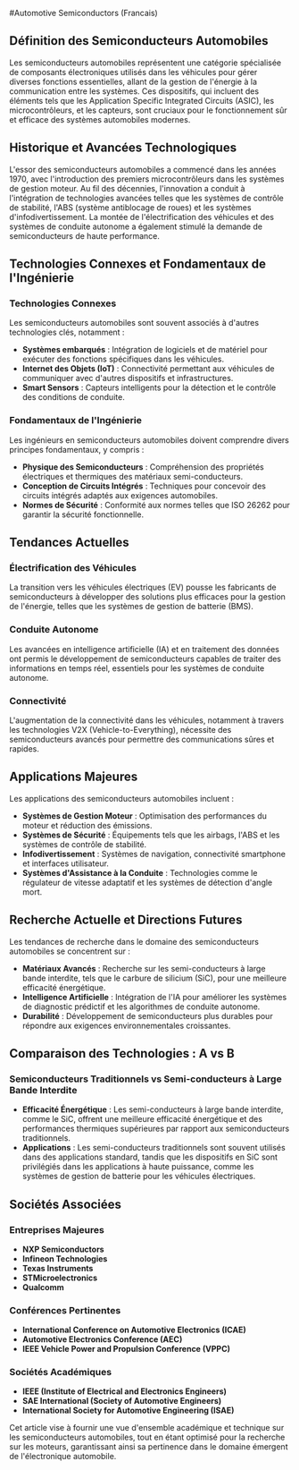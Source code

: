 #Automotive Semiconductors (Francais)

## Définition des Semiconducteurs Automobiles
Les semiconducteurs automobiles représentent une catégorie spécialisée de composants électroniques utilisés dans les véhicules pour gérer diverses fonctions essentielles, allant de la gestion de l'énergie à la communication entre les systèmes. Ces dispositifs, qui incluent des éléments tels que les Application Specific Integrated Circuits (ASIC), les microcontrôleurs, et les capteurs, sont cruciaux pour le fonctionnement sûr et efficace des systèmes automobiles modernes.

## Historique et Avancées Technologiques
L'essor des semiconducteurs automobiles a commencé dans les années 1970, avec l'introduction des premiers microcontrôleurs dans les systèmes de gestion moteur. Au fil des décennies, l'innovation a conduit à l'intégration de technologies avancées telles que les systèmes de contrôle de stabilité, l'ABS (système antiblocage de roues) et les systèmes d'infodivertissement. La montée de l'électrification des véhicules et des systèmes de conduite autonome a également stimulé la demande de semiconducteurs de haute performance.

## Technologies Connexes et Fondamentaux de l'Ingénierie
### Technologies Connexes
Les semiconducteurs automobiles sont souvent associés à d'autres technologies clés, notamment :

- **Systèmes embarqués** : Intégration de logiciels et de matériel pour exécuter des fonctions spécifiques dans les véhicules.
- **Internet des Objets (IoT)** : Connectivité permettant aux véhicules de communiquer avec d'autres dispositifs et infrastructures.
- **Smart Sensors** : Capteurs intelligents pour la détection et le contrôle des conditions de conduite.

### Fondamentaux de l'Ingénierie
Les ingénieurs en semiconducteurs automobiles doivent comprendre divers principes fondamentaux, y compris :

- **Physique des Semiconducteurs** : Compréhension des propriétés électriques et thermiques des matériaux semi-conducteurs.
- **Conception de Circuits Intégrés** : Techniques pour concevoir des circuits intégrés adaptés aux exigences automobiles.
- **Normes de Sécurité** : Conformité aux normes telles que ISO 26262 pour garantir la sécurité fonctionnelle.

## Tendances Actuelles
### Électrification des Véhicules
La transition vers les véhicules électriques (EV) pousse les fabricants de semiconducteurs à développer des solutions plus efficaces pour la gestion de l'énergie, telles que les systèmes de gestion de batterie (BMS).

### Conduite Autonome
Les avancées en intelligence artificielle (IA) et en traitement des données ont permis le développement de semiconducteurs capables de traiter des informations en temps réel, essentiels pour les systèmes de conduite autonome.

### Connectivité
L'augmentation de la connectivité dans les véhicules, notamment à travers les technologies V2X (Vehicle-to-Everything), nécessite des semiconducteurs avancés pour permettre des communications sûres et rapides.

## Applications Majeures
Les applications des semiconducteurs automobiles incluent :

- **Systèmes de Gestion Moteur** : Optimisation des performances du moteur et réduction des émissions.
- **Systèmes de Sécurité** : Équipements tels que les airbags, l'ABS et les systèmes de contrôle de stabilité.
- **Infodivertissement** : Systèmes de navigation, connectivité smartphone et interfaces utilisateur.
- **Systèmes d'Assistance à la Conduite** : Technologies comme le régulateur de vitesse adaptatif et les systèmes de détection d'angle mort.

## Recherche Actuelle et Directions Futures
Les tendances de recherche dans le domaine des semiconducteurs automobiles se concentrent sur :

- **Matériaux Avancés** : Recherche sur les semi-conducteurs à large bande interdite, tels que le carbure de silicium (SiC), pour une meilleure efficacité énergétique.
- **Intelligence Artificielle** : Intégration de l'IA pour améliorer les systèmes de diagnostic prédictif et les algorithmes de conduite autonome.
- **Durabilité** : Développement de semiconducteurs plus durables pour répondre aux exigences environnementales croissantes.

## Comparaison des Technologies : A vs B
### Semiconducteurs Traditionnels vs Semi-conducteurs à Large Bande Interdite
- **Efficacité Énergétique** : Les semi-conducteurs à large bande interdite, comme le SiC, offrent une meilleure efficacité énergétique et des performances thermiques supérieures par rapport aux semiconducteurs traditionnels.
- **Applications** : Les semi-conducteurs traditionnels sont souvent utilisés dans des applications standard, tandis que les dispositifs en SiC sont privilégiés dans les applications à haute puissance, comme les systèmes de gestion de batterie pour les véhicules électriques.

## Sociétés Associées
### Entreprises Majeures
- **NXP Semiconductors**
- **Infineon Technologies**
- **Texas Instruments**
- **STMicroelectronics**
- **Qualcomm**

### Conférences Pertinentes
- **International Conference on Automotive Electronics (ICAE)**
- **Automotive Electronics Conference (AEC)**
- **IEEE Vehicle Power and Propulsion Conference (VPPC)**

### Sociétés Académiques
- **IEEE (Institute of Electrical and Electronics Engineers)**
- **SAE International (Society of Automotive Engineers)**
- **International Society for Automotive Engineering (ISAE)**

Cet article vise à fournir une vue d'ensemble académique et technique sur les semiconducteurs automobiles, tout en étant optimisé pour la recherche sur les moteurs, garantissant ainsi sa pertinence dans le domaine émergent de l'électronique automobile.